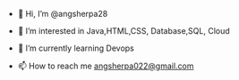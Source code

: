 - 👋 Hi, I’m @angsherpa28
- 👀 I’m interested in Java,HTML,CSS, Database,SQL, Cloud
- 🌱 I’m currently learning Devops

- 📫 How to reach me angsherpa022@gmail.com

<!---
angsherpa28/angsherpa28 is a ✨ special ✨ repository because its `README.md` (this file) appears on your GitHub profile.
You can click the Preview link to take a look at your changes.
--->
